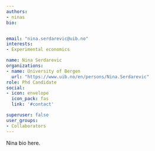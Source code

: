 ```yaml
---
authors:
- ninas
bio:


email: "nina.serdarevic@uib.no"
interests:
- Experimental economics

name: Nina Serdarevic
organizations:
- name: University of Bergen
  url: "https://www.uib.no/en/persons/Nina.Serdarevic"
role: Phd Candidate
social:
- icon: envelope
  icon_pack: fas
  link: '#contact'

superuser: false
user_groups:
- Collaborators
---
```


Nina bio here.